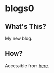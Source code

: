 # blogs0

## What's This?
My new blog.

## How?
Accessible from [here](https://nekotld.github.io/blogs0/).
